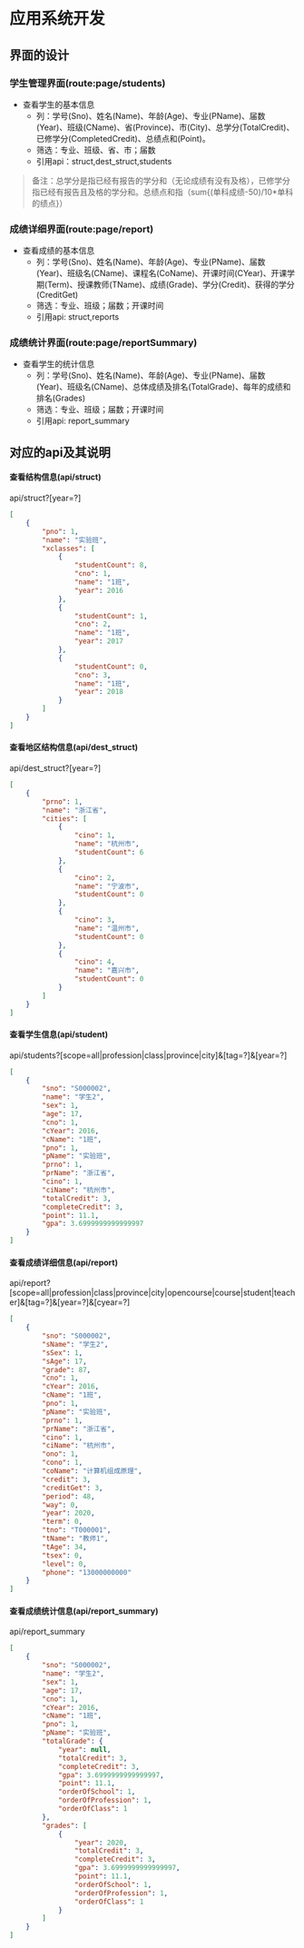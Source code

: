 # 应用系统开发

## 界面的设计

### 学生管理界面(route:page/students)

- 查看学生的基本信息
    - 列：学号(Sno)、姓名(Name)、年龄(Age)、专业(PName)、届数(Year)、班级(CName)、省(Province)、市(City)、总学分(TotalCredit)、已修学分(CompletedCredit)、总绩点和(Point)。
    - 筛选：专业、班级、省、市；届数
    - 引用api：struct,dest_struct,students
    
> 备注：总学分是指已经有报告的学分和（无论成绩有没有及格），已修学分指已经有报告且及格的学分和。总绩点和指（sum{(单科成绩-50)/10*单科的绩点}）

### 成绩详细界面(route:page/report)

- 查看成绩的基本信息
    - 列：学号(Sno)、姓名(Name)、年龄(Age)、专业(PName)、届数(Year)、班级名(CName)、课程名(CoName)、开课时间(CYear)、开课学期(Term)、授课教师(TName)、成绩(Grade)、学分(Credit)、获得的学分(CreditGet)
    - 筛选：专业、班级；届数；开课时间
    - 引用api: struct,reports

### 成绩统计界面(route:page/reportSummary)

- 查看学生的统计信息
    - 列：学号(Sno)、姓名(Name)、年龄(Age)、专业(PName)、届数(Year)、班级名(CName)、总体成绩及排名(TotalGrade)、每年的成绩和排名(Grades)
    - 筛选：专业、班级；届数；开课时间
    - 引用api: report_summary

## 对应的api及其说明

#### 查看结构信息(api/struct)

 api/struct?[year=?]

```json
[
    {
        "pno": 1,
        "name": "实验班",
        "xclasses": [
            {
                "studentCount": 8,
                "cno": 1,
                "name": "1班",
                "year": 2016
            },
            {
                "studentCount": 1,
                "cno": 2,
                "name": "1班",
                "year": 2017
            },
            {
                "studentCount": 0,
                "cno": 3,
                "name": "1班",
                "year": 2018
            }
        ]
    }
]
```

#### 查看地区结构信息(api/dest_struct)

api/dest_struct?[year=?]

```json
[
    {
        "prno": 1,
        "name": "浙江省",
        "cities": [
            {
                "cino": 1,
                "name": "杭州市",
                "studentCount": 6
            },
            {
                "cino": 2,
                "name": "宁波市",
                "studentCount": 0
            },
            {
                "cino": 3,
                "name": "温州市",
                "studentCount": 0
            },
            {
                "cino": 4,
                "name": "嘉兴市",
                "studentCount": 0
            }
        ]
    }
]
```

#### 查看学生信息(api/student)

api/students?[scope=all|profession|class|province|city]&[tag=?]&[year=?]

```json
[
    {
        "sno": "S000002",
        "name": "学生2",
        "sex": 1,
        "age": 17,
        "cno": 1,
        "cYear": 2016,
        "cName": "1班",
        "pno": 1,
        "pName": "实验班",
        "prno": 1,
        "prName": "浙江省",
        "cino": 1,
        "ciName": "杭州市",
        "totalCredit": 3,
        "completeCredit": 3,
        "point": 11.1,
        "gpa": 3.6999999999999997
    }
]
```

#### 查看成绩详细信息(api/report)

api/report?[scope=all|profession|class|province|city|opencourse|course|student|teacher]&[tag=?]&[year=?]&[cyear=?]

```json
[
    {
        "sno": "S000002",
        "sName": "学生2",
        "sSex": 1,
        "sAge": 17,
        "grade": 87,
        "cno": 1,
        "cYear": 2016,
        "cName": "1班",
        "pno": 1,
        "pName": "实验班",
        "prno": 1,
        "prName": "浙江省",
        "cino": 1,
        "ciName": "杭州市",
        "ono": 1,
        "cono": 1,
        "coName": "计算机组成原理",
        "credit": 3,
        "creditGet": 3,
        "period": 48,
        "way": 0,
        "year": 2020,
        "term": 0,
        "tno": "T000001",
        "tName": "教师1",
        "tAge": 34,
        "tsex": 0,
        "level": 0,
        "phone": "13000000000"
    }
]
```

#### 查看成绩统计信息(api/report_summary)

api/report_summary

```json
[
    {
        "sno": "S000002",
        "name": "学生2",
        "sex": 1,
        "age": 17,
        "cno": 1,
        "cYear": 2016,
        "cName": "1班",
        "pno": 1,
        "pName": "实验班",
        "totalGrade": {
            "year": null,
            "totalCredit": 3,
            "completeCredit": 3,
            "gpa": 3.6999999999999997,
            "point": 11.1,
            "orderOfSchool": 1,
            "orderOfProfession": 1,
            "orderOfClass": 1
        },
        "grades": [
            {
                "year": 2020,
                "totalCredit": 3,
                "completeCredit": 3,
                "gpa": 3.6999999999999997,
                "point": 11.1,
                "orderOfSchool": 1,
                "orderOfProfession": 1,
                "orderOfClass": 1
            }
        ]
    }
]
```